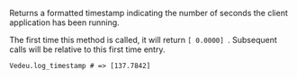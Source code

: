 Returns a formatted timestamp indicating the number of seconds the
client application has been running.

The first time this method is called, it will return `[ 0.0000] `.
Subsequent calls will be relative to this first time entry.

    Vedeu.log_timestamp # => [137.7842]
